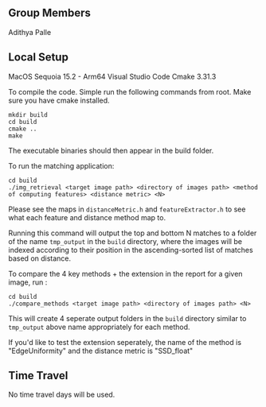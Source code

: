 ## Group Members
Adithya Palle

## Local Setup

MacOS Sequoia 15.2 - Arm64 
Visual Studio Code
Cmake 3.31.3

To compile the code. Simple run the following commands from root. Make sure you have cmake installed.
```
mkdir build
cd build
cmake ..
make
```

The executable binaries should then appear in the build folder.

To run the matching application:

```
cd build
./img_retrieval <target image path> <directory of images path> <method of computing features> <distance metric> <N>
```

Please see the maps in `distanceMetric.h` and `featureExtractor.h` to see what each feature
and distance method map to.

Running this command will output the top and bottom N matches to a folder of the name `tmp_output` in the `build` directory, where the images will be indexed according to their position in the ascending-sorted list of matches based on distance.

To compare the 4 key methods + the extension in the report for a given image, run :
```
cd build
./compare_methods <target image path> <directory of images path> <N>
```

This will create 4 seperate output folders in the `build` directory similar to `tmp_output` above name appropriately for each method.

If you'd like to test the extension seperately, the name of the method is "EdgeUniformity" and the distance metric is "SSD_float"

## Time Travel

No time travel days will be used.
